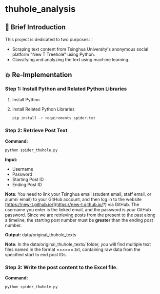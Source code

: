 # thuhole_analysis

## :hugs: Brief Introduction

This project is dedicated to two purposes:：

* Scraping text content from Tsinghua University's anonymous social platform "New T Treehole" using Python.
* Classifying and analyzing the text using machine learning.

## :boom: Re-Implementation

### Step 1: Install Python and Related Python Libraries

1. Install Python 
2. Install Related Python Libraries

    ```bash
    pip install -r requirements_spider.txt
    ```

### Step 2: Retrieve Post Text

**Command:**

```bash
python spider_thuhole.py
```

**Input:**  

* Username
* Password
* Starting Post ID
* Ending Post ID

**Note:** You need to link your Tsinghua email (student email, staff email, or alumni email) to your GitHub account, and then log in to the website [https://new-t.github.io/](https://new-t.github.io/?) via GitHub. The username you enter is the linked email, and the password is your GitHub password. Since we are retrieving posts from the present to the past along a timeline, the starting post number must be **greater** than the ending post number.

**Output:** data/original_thuhole_texts

**Note:** In the data/original_thuhole_texts/ folder, you will find multiple text files named in the format ××××××.txt, containing raw data from the specified start to end post IDs.

### Step 3: Write the post content to the Excel file.

**Command:**

```bash
python spider_thuhole.py
```


